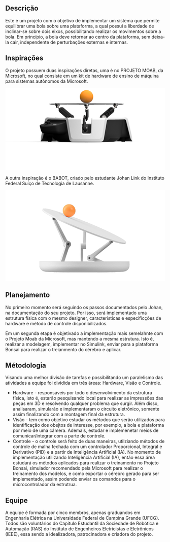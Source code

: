 ## Descrição
Este é um projeto com o objetivo de implementar um sistema que permite equilibrar uma bola sobre uma plataforma, a qual possui a liberdade de inclinar-se sobre dois eixos, possibilitando realizar os movimentos sobre a bola. Em princípio, a bola deve retornar ao centro da plataforma, sem deixa-la cair, independente de perturbações externas e internas.

## Inspirações
O projeto possuem duas inspirações diretas, uma é no PROJETO MOAB, da Microsoft, no qual consiste em um kit de hardware de ensino de máquina para sistemas autônomos da Microsoft.

![](/Midia/projetomicrosoft.png)

A outra inspiração é o BABOT, criado pelo estudante Johan Link do Instituto Federal Suíço de Tecnologia de Lausanne. 

![](/Midia/johan.png)

## Planejamento
No primeiro momento será seguindo os passos documentados pelo Johan, na documentação do seu projeto. Por isso, será implementado uma estrutura física com o mesmo designer, caracteristicas e especificções de hardware e método de controle disponibilizados.

Em um segunda etapa é objetivado a implementação mais semelahnte com o Projeto Moab da Microsoft, mas mantendo a mesma estrutura. Isto é, realizar a modelagem, implementar no Simulink, enviar para a plataforma Bonsai para realizar o treianmento do cérebro e aplicar.

## Métodologia
Visando uma melhor divisão de tarefas e possibilitando um paralelismo das atividades a equipe foi dividida em três áreas: Hardware, Visão e Controle.
* Hardware - responsáveis por todo o desenvolvimento da estrutura física, isto é, estarão pesquisando local para realizar as impressões das peças em 3D e resolvendo qualquer problema que surgir. Além disso, analisaram, simularão e implementaram o circuito eletrônico, somente assim finalizando com a montagem final da estrutura. 
* Visão - tem como objetivo estudar os métodos que serão utilizados para identificação dos obejtos de interesse, por exemplo, a bola e plataforma por meio de uma câmera. Ademais, estudar e implemenetar meios de comunicar/integrar com a parte de controle.
* Controle -  o controle será feito de duas maneiras, utilziando métodos de controle de malha fechada com um controlador Proporcional, Integral e Derivativo (PID) e a partir de Inteligência Artificial (IA). No momento de implementação utilizando Inteligência Artificial (IA), então essa área estudará os métodos aplicados para realizar o treinamento no Projeto Bonsai, simulador recomendado pela Microsoft  para realizar o treinamento dos modelos, e como exportar o cérebro gerado para ser implementado, assim podendo enviar os comandos para o microcontrolador da estrutrua.

## Equipe
A equipe é formada por cinco membros, apenas graduandos em Engenharia Elétrica na Universidade Federal de Campina Grande (UFCG). Todos são voluntários do Capítulo Estudantil da Sociedade de Robótica e Automação (RAS) do Instituto de Engenheiros Eletricistas e Eletrônicos (IEEE), essa sendo a idealizadora, patrocinadora e criadora do projeto. 

